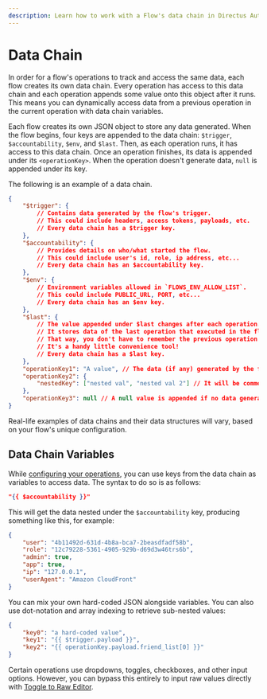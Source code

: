 ```yaml
---
description: Learn how to work with a Flow's data chain in Directus Automate.
---
```


# Data Chain

In order for a flow's operations to track and access the same data, each flow creates its own
data chain. Every operation has access to this data chain and each operation appends some value onto
this object after it runs. This means you can dynamically access data from a previous operation in the current operation
with data chain variables.

Each flow creates its own JSON object to store any data generated. When the flow begins, four keys are appended to the data chain: `$trigger`, `$accountability`, `$env`, and `$last`.
Then, as each operation runs, it has access to this data chain. Once an operation finishes, its data is appended under
its `<operationKey>`. When the operation doesn't generate data, `null` is appended under its key.

The following is an example of a data chain.

```json
{
	"$trigger": {
		// Contains data generated by the flow's trigger.
		// This could include headers, access tokens, payloads, etc.
		// Every data chain has a $trigger key.
	},
	"$accountability": {
		// Provides details on who/what started the flow.
		// This could include user's id, role, ip address, etc...
		// Every data chain has an $accountability key.
	},
	"$env": {
		// Environment variables allowed in `FLOWS_ENV_ALLOW_LIST`.
		// This could include PUBLIC_URL, PORT, etc...
		// Every data chain has an $env key.
	},
	"$last": {
		// The value appended under $last changes after each operation.
		// It stores data of the last operation that executed in the flow.
		// That way, you don't have to remember the previous operation's unique keyname.
		// It's a handy little convenience tool!
		// Every data chain has a $last key.
	},
	"operationKey1": "A value", // The data (if any) generated by the first operation.
	"operationKey2": {
		"nestedKey": ["nested val", "nested val 2"] // It will be common to have nested JSON data.
	},
	"operationKey3": null // A null value is appended if no data generated.
}
```

Real-life examples of data chains and their data structures will vary, based on your flow's unique configuration.

## Data Chain Variables

While [configuring your operations](/automate/operations), you can use keys from the data chain as variables to
access data. The syntax to do so is as follows:

```json
"{{ $accountability }}"
```

This will get the data nested under the `$accountability` key, producing something like this, for example:

```json
{
	"user": "4b11492d-631d-4b8a-bca7-2beasdfadf58b",
	"role": "12c79228-5361-4905-929b-d69d3w46trs6b",
	"admin": true,
	"app": true,
	"ip": "127.0.0.1",
	"userAgent": "Amazon CloudFront"
}
```

You can mix your own hard-coded JSON alongside variables. You can also use dot-notation and array indexing to retrieve sub-nested values:

```json
{
	"key0": "a hard-coded value",
	"key1": "{{ $trigger.payload }}",
	"key2": "{{ operationKey.payload.friend_list[0] }}"
}
```

Certain operations use dropdowns, toggles, checkboxes, and other input options. However, you can bypass this entirely to
input raw values directly with [Toggle to Raw Editor](/automate/operations).
